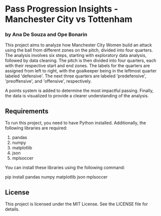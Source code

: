 # Pass Progression Insights - Manchester City vs Tottenham
### by Ana De Souza and Ope Bonarin

This project aims to analyze how Manchester City Women build an attack using the ball from different zones on the pitch, divided into four quarters. The analysis involves six steps, starting with exploratory data analysis, followed by data cleaning. The pitch is then divided into four quarters, each with their respective start and end zones. The labels for the quarters are assigned from left to right, with the goalkeeper being in the leftmost quarter labeled 'defensive'. The next three quarters are labeled 'predefensive', 'preoffensive', and 'offensive', respectively.

A points system is added to determine the most impactful passing. Finally, the data is visualized to provide a clearer understanding of the analysis.

## Requirements

To run this project, you need to have Python installed. Additionally, the following libraries are required:

1. pandas
2. numpy
3. matplotlib
4. json
5. mplsoccer

You can install these libraries using the following command:
  
  pip install pandas numpy matplotlib json mplsoccer

## License

This project is licensed under the MIT License. See the LICENSE file for details.


